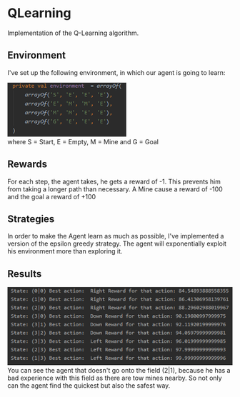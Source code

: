 # QLearning

Implementation of the Q-Learning algorithm. 

## Environment

I've set up the following environment, in which our agent is going to learn:

![Environment](https://github.com/ckainz11/QLearning/blob/master/images/environment.PNG)
<br>
where S = Start, E = Empty, M = Mine and G = Goal

## Rewards 

For each step, the agent takes, he gets a reward of -1. This prevents him from taking a longer path than necessary.
A Mine cause a reward of -100 and the goal a reward of +100

## Strategies

In order to make the Agent learn as much as possible, I've implemented a version of the epsilon greedy strategy. 
The agent will exponentially exploit his environment more than exploring it.

## Results

![Result](https://github.com/ckainz11/QLearning/blob/master/images/results.PNG)
<br>
You can see the agent that doesn't go onto the field (2|1), because he has a bad experience with this field as there are tow mines nearby. So not only can the agent find the quickest but also the safest way.

